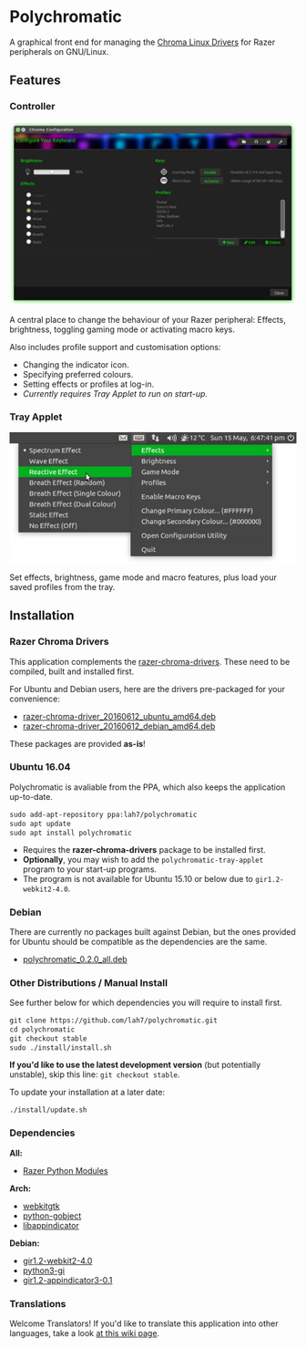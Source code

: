 # Polychromatic

A graphical front end for managing the [Chroma Linux Drivers](http://pez2001.github.io/razer_chroma_drivers/) for Razer peripherals on GNU/Linux.


## Features

### Controller

![Screenshot of Controller](source/screenshots/controller.jpg)

A central place to change the behaviour of your Razer peripheral: Effects, brightness, toggling gaming mode or activating macro keys.

Also includes profile support and customisation options:

* Changing the indicator icon.
* Specifying preferred colours.
* Setting effects or profiles at log-in.
 * _Currently requires Tray Applet to run on start-up._


### Tray Applet

![Screenshot of Tray Applet](source/screenshots/tray.jpg)

Set effects, brightness, game mode and macro features, plus load your saved profiles from the tray.


## Installation

### Razer Chroma Drivers
This application complements the [razer-chroma-drivers](http://pez2001.github.io/razer_chroma_drivers/). These need to be compiled, built and installed first.

For Ubuntu and Debian users, here are the drivers pre-packaged for your convenience:

 * [razer-chroma-driver_20160612_ubuntu_amd64.deb](https://github.com/lah7/polychromatic/releases/download/v0.2.0/razer-chroma-driver_20160612_ubuntu_amd64.deb)
 * [razer-chroma-driver_20160612_debian_amd64.deb](https://github.com/lah7/polychromatic/releases/download/v0.2.0/razer-chroma-driver_20160612_debian_amd64.deb)

These packages are provided **as-is**!


### Ubuntu 16.04

Polychromatic is avaliable from the PPA, which also keeps the application up-to-date.

    sudo add-apt-repository ppa:lah7/polychromatic
    sudo apt update
    sudo apt install polychromatic

* Requires the **razer-chroma-drivers** package to be installed first.
* **Optionally**, you may wish to add the `polychromatic-tray-applet` program to your start-up programs.
* The program is not available for Ubuntu 15.10 or below due to `gir1.2-webkit2-4.0`.


### Debian

There are currently no packages built against Debian, but the ones provided for Ubuntu should be compatible as the dependencies are the same.

* [polychromatic_0.2.0_all.deb](https://github.com/lah7/polychromatic/releases/download/v0.2.0/polychromatic_0.2.0_all.deb)


### Other Distributions / Manual Install

See further below for which dependencies you will require to install first.

    git clone https://github.com/lah7/polychromatic.git
    cd polychromatic
    git checkout stable
    sudo ./install/install.sh

**If you'd like to use the latest development version** (but potentially unstable), skip this line: `git checkout stable`.

To update your installation at a later date:

    ./install/update.sh


### Dependencies

**All:**
* [Razer Python Modules](https://github.com/pez2001/razer_chroma_drivers)

**Arch:**
* [webkitgtk](https://www.archlinux.org/packages/extra/x86_64/webkitgtk/)
* [python-gobject](https://www.archlinux.org/packages/extra/x86_64/python-gobject/)
* [libappindicator](https://aur.archlinux.org/pkgbase/libappindicator/?comments=all)

**Debian:**
* [gir1.2-webkit2-4.0](https://packages.debian.org/sid/gir1.2-webkit2-4.0)
* [python3-gi](https://packages.debian.org/sid/python3-gi)
* [gir1.2-appindicator3-0.1](https://packages.debian.org/sid/gir1.2-appindicator3-0.1)


### Translations
Welcome Translators! If you'd like to translate this application
into other languages, take a look [at this wiki page](https://github.com/lah7/polychromatic/wiki/How-to-translate-the-application.).
